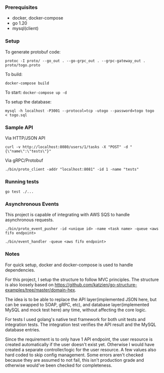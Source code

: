 ### Prerequisites

- docker, docker-compose
- go 1.20
- mysql(client)

### Setup
To generate protobuf code:

```protoc -I proto/ --go_out . --go-grpc_out . --grpc-gateway_out . proto/togo.proto```

To build:

```docker-compose build```

To start:
```docker-compose up -d```

To setup the database: 

```mysql -h localhost -P3001 --protocol=tcp -utogo --password=togo togo  < togo.sql```

### Sample API 

Via HTTP/JSON API

```curl -v http://localhost:8080/users/1/tasks -X "POST" -d "{\"name\":\"tests\"}"```

Via gRPC/Protobuf

```./bin/proto_client -addr "localhost:8081" -id 1 -name "tests"```

### Running tests

```go test ./...```


### Asynchronous Events

This project is capable of integrating with AWS SQS to handle asynchronous requests.

``` ./bin/proto_event_pusher -id <unique id> -name <task name> -queue <aws fifo endpoint> ```

``` ./bin/event_handler -queue <aws fifo endpoint> ```

### Notes

For quick setup, docker and docker-compose is used to handle dependencies.

For this project, I setup the structure to follow MVC principles. The structure is also loosely based on https://github.com/katzien/go-structure-examples/tree/master/domain-hex. 

The idea is to be able to replace the API layer(implemented JSON here, but can be swapped to SOAP, gRPC, etc), and database layer(implemented MySQL and mock test here) any time, without affecting the core logic.

For tests I used golang's native test framework for both unit tests and integration tests. The integration test verifies the API result and the MySQL database entries. 

Since the requirement is to only have 1 API endpoint, the user resource is created automatically if the user doesn't exist yet. Otherwise I would have created a separate controller/logic for the user resource. A few values also hard coded to skip config management. Some errors aren't checked because they are assumed to not fail, this isn't production grade and otherwise would've been checked for completeness.
